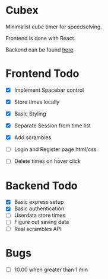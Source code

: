 # Cubex 

Minimalist cube timer for speedsolving. 

Frontend is done with React.

Backend can be found [here](https://github.com/D3REKZHANG/cubex-backend).

# Frontend Todo
- [x] Implement Spacebar control
- [x] Store times locally
- [x] Basic Styling
- [x] Separate Session from time list
- [x] Add scrambles
- [ ] Login and Register page html/css
- [ ] Delete times on hover click


# Backend Todo
- [x] Basic express setup
- [x] Basic authentication
- [ ] Userdata store times
- [ ] Figure out saving data
- [ ] Real scrambles API

# Bugs
- [ ] 10.00 when greater than 1 min  



